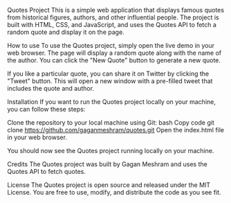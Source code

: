 
Quotes Project
This is a simple web application that displays famous quotes from historical figures, authors, and other influential people. The project is built with HTML, CSS, and JavaScript, and uses the Quotes API to fetch a random quote and display it on the page.

How to use
To use the Quotes project, simply open the live demo in your web browser. The page will display a random quote along with the name of the author. You can click the "New Quote" button to generate a new quote.

If you like a particular quote, you can share it on Twitter by clicking the "Tweet" button. This will open a new window with a pre-filled tweet that includes the quote and author.

Installation
If you want to run the Quotes project locally on your machine, you can follow these steps:

Clone the repository to your local machine using Git:
bash
Copy code
git clone https://github.com/gaganmeshram/quotes.git
Open the index.html file in your web browser.

You should now see the Quotes project running locally on your machine.

Credits
The Quotes project was built by Gagan Meshram and uses the Quotes API to fetch quotes.

License
The Quotes project is open source and released under the MIT License. You are free to use, modify, and distribute the code as you see fit.



